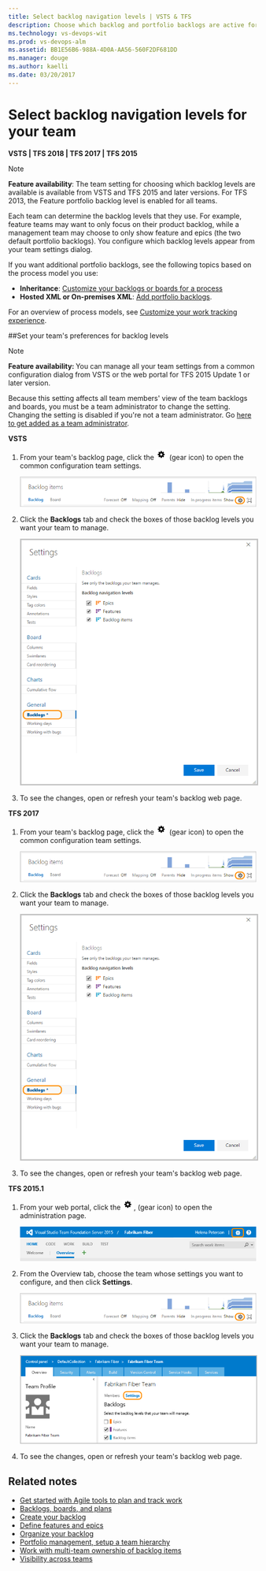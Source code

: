 ```yaml
---
title: Select backlog navigation levels | VSTS & TFS  
description: Choose which backlog and portfolio backlogs are active for your team in Visual Studio Team Services (VSTS) or Team Foundation Server  
ms.technology: vs-devops-wit
ms.prod: vs-devops-alm
ms.assetid: BB1E56B6-988A-4D0A-AA56-560F2DF681DD  
ms.manager: douge
ms.author: kaelli
ms.date: 03/20/2017
---
```


# Select backlog navigation levels for your team

**VSTS | TFS 2018 | TFS 2017 | TFS 2015**

>[!NOTE]  
>**Feature availability**: The team setting for choosing which backlog levels are available is available from VSTS and TFS 2015 and later versions. For TFS 2013, the Feature portfolio backlog level is enabled for all teams.  

Each team can determine the backlog levels that they use. For example, feature teams may want to only focus on their product backlog, while a management team may choose to only show feature and epics (the two default portfolio backlogs). You configure which backlog levels appear from your team settings dialog. 

If you want additional portfolio backlogs, see the following topics based on the process model you use: 
- **Inheritance**: [Customize your backlogs or boards for a process](process/customize-process-backlogs-boards.md)  
- **Hosted XML or On-premises XML**: [Add portfolio backlogs](add-portfolio-backlogs.md).  

For an overview of process models, see [Customize your work tracking experience](customize-work.md).




<a id="activate-backlogs"></a>


##Set your team's preferences for backlog levels

>[!NOTE]  
><b>Feature availability: </b>You can manage all your team settings from a common configuration dialog from VSTS or the web portal for TFS 2015 Update 1 or later version.  

Because this setting affects all team members' view of the team backlogs and boards, you must be a team administrator to change the setting. Changing the setting is disabled if you're not a team administrator. Go [here to get added as a team administrator](../scale/add-team-administrator.md).
 	

**VSTS** 

1. From your team's backlog page, click the ![gear icon](../_img/icons/team-settings-gear-icon.png) (gear icon) to open the common configuration team settings.

	![Backlog board, open team settings](../backlogs/_img/organize-backlog-open-ccdialog.png) 

2. Click the **Backlogs** tab and check the boxes of those backlog levels you want your team to manage. 

	<img src="_img/select-nav-backlog-levels-config-ts.png" alt="VSTS, web portal, team settings dialog, Backlogs tab" style="border: 2px solid #C3C3C3;" />

3. To see the changes, open or refresh your team's backlog web page. 
 
**TFS 2017** 

1. From your team's backlog page, click the ![gear icon](../_img/icons/team-settings-gear-icon.png) (gear icon) to open the common configuration team settings. 

	![Backlog board, open team settings](../backlogs/_img/organize-backlog-open-ccdialog.png)  

2. Click the **Backlogs** tab and check the boxes of those backlog levels you want your team to manage. 

	<img src="_img/select-nav-backlog-levels-config-tfs-2017.png" alt="TFS 2017, web portal, team settings dialog, Working with bugs tab" style="border: 2px solid #C3C3C3;" />

3. To see the changes, open or refresh your team's backlog web page. 



**TFS 2015.1** 
1. From your web portal, click the ![gear icon](../_img/icons/team-settings-gear-icon.png), (gear icon) to open the administration page. 

	![Gear icon provides access to admin pages](../_img/icons/ALM_OpenAdminContext.png)  

2. From the Overview tab, choose the team whose settings you want to configure, and then click **Settings**. 

	![Backlog board, open team settings](../backlogs/_img/organize-backlog-open-ccdialog.png)  

3. Click the **Backlogs** tab and check the boxes of those backlog levels you want your team to manage. 

	<img src="../backlogs/_img/ALM_OB_BacklogSettings.png" alt="TFS 2015.1 or later, web portal, team settings dialog, Backlogs tab" style="border: 1px solid #C3C3C3;" /> 

4. To see the changes, open or refresh your team's backlog web page. 
 

## Related notes

- [Get started with Agile tools to plan and track work](../backlogs/overview.md)
- [Backlogs, boards, and plans](../backlogs/backlogs-boards-plans.md)
- [Create your backlog](../backlogs/create-your-backlog.md)  
- [Define features and epics](../backlogs/define-features-epics.md)
- [Organize your backlog](../backlogs/organize-backlog.md)   
- [Portfolio management, setup a team hierarchy](../scale/portfolio-management.md)  
- [Work with multi-team ownership of backlog items](../backlogs/work-multi-team-ownership-backlogs.md)
- [Visibility across teams](../scale/visibility-across-teams.md)  

